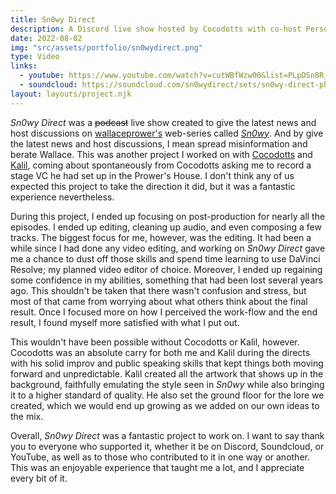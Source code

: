 ```yaml
---
title: Sn0wy Direct
description: A Discord live show hosted by Cocodotts with co-host Person Meetup and special guest Kalil.
date: 2022-08-02
img: "src/assets/portfolio/sn0wydirect.png"
type: Video
links:
  - youtube: https://www.youtube.com/watch?v=cutWBfWzw00&list=PLpDSn8R_Xvci0yHufIcusiiCXMDvHI1sA
  - soundcloud: https://soundcloud.com/sn0wydirect/sets/sn0wy-direct-phase-1
layout: layouts/project.njk
---
```


_Sn0wy Direct_ was a ~~podcast~~ live show created to give the latest news and host discussions on [wallaceprower's](https://twitter.com/wallaceprower) web-series called [_Sn0wy_](https://www.youtube.com/c/Sn0wyYT). And by give the latest news and host discussions, I mean spread misinformation and berate Wallace. This was another project I worked on with [Cocodotts](https://twitter.com/cocodotts) and [Kalil](https://twitter.com/kvlmiv), coming about spontaneously from Cocodotts asking me to record a stage VC he had set up in the Prower's House. I don't think any of us expected this project to take the direction it did, but it was a fantastic experience nevertheless.

During this project, I ended up focusing on post-production for nearly all the episodes. I ended up editing, cleaning up audio, and even composing a few tracks. The biggest focus for me, however, was the editing. It had been a while since I had done any video editing, and working on _Sn0wy Direct_ gave me a chance to dust off those skills and spend time learning to use DaVinci Resolve; my planned video editor of choice. Moreover, I ended up regaining some confidence in my abilities, something that had been lost several years ago. This shouldn't be taken that there wasn't confusion and stress, but most of that came from worrying about what others think about the final result. Once I focused more on how I perceived the work-flow and the end result, I found myself more satisfied with what I put out.

This wouldn't have been possible without Cocodotts or Kalil, however. Cocodotts was an absolute carry for both me and Kalil during the directs with his solid improv and public speaking skills that kept things both moving forward and unpredictable. Kalil created all the artwork that shows up in the background, faithfully emulating the style seen in _Sn0wy_ while also bringing it to a higher standard of quality. He also set the ground floor for the lore we created, which we would end up growing as we added on our own ideas to the mix.

Overall, _Sn0wy Direct_ was a fantastic project to work on. I want to say thank you to everyone who supported it, whether it be on Discord, Soundcloud, or YouTube, as well as to those who contributed to it in one way or another. This was an enjoyable experience that taught me a lot, and I appreciate every bit of it.
